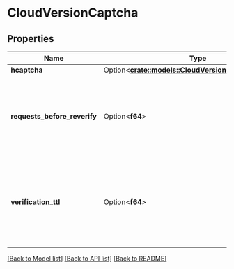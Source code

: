 # CloudVersionCaptcha

## Properties

Name | Type | Description | Notes
------------ | ------------- | ------------- | -------------
**hcaptcha** | Option<[**crate::models::CloudVersionCaptchaHcaptcha**](CloudVersionCaptchaHcaptcha.md)> |  | [optional]
**requests_before_reverify** | Option<**f64**> | Denotes how many requests a connection can make before it is required to reverify a captcha. | [optional]
**verification_ttl** | Option<**f64**> | Denotes how long a connection can continue to reconnect without having to reverify a captcha (in milliseconds). | [optional]

[[Back to Model list]](../README.md#documentation-for-models) [[Back to API list]](../README.md#documentation-for-api-endpoints) [[Back to README]](../README.md)


